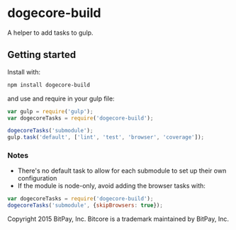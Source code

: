 # dogecore-build

A helper to add tasks to gulp.

## Getting started

Install with:

```sh
npm install dogecore-build
```

and use and require in your gulp file: 

```javascript
var gulp = require('gulp');
var dogecoreTasks = require('dogecore-build');

dogecoreTasks('submodule');
gulp.task('default', ['lint', 'test', 'browser', 'coverage']);
```

### Notes

* There's no default task to allow for each submodule to set up their own configuration
* If the module is node-only, avoid adding the browser tasks with:
```javascript
var dogecoreTasks = require('dogecore-build');
dogecoreTasks('submodule', {skipBrowsers: true});
```


Copyright 2015 BitPay, Inc. Bitcore is a trademark maintained by BitPay, Inc.
